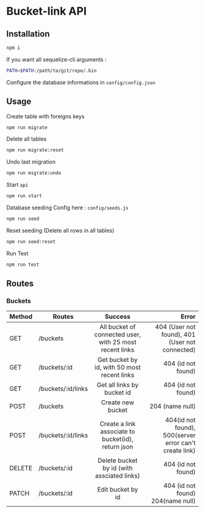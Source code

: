 # Bucket-link API

## Installation
``` bash
npm i
```
If you want all sequelize-cli arguments :
``` bash
PATH=$PATH:/path/to/git/repo/.bin
```
Configure the database informations in `config/config.json`

## Usage
Create table with foreigns keys
``` bash
npm run migrate
```
Delete all tables
``` bash
npm run migrate:reset
```
Undo last migration
``` bash
npm run migrate:undo
```
Start `api`
``` bash
npm run start
```
Database seeding
Config here : `config/seeds.js`
``` bash
npm run seed
  ```
Reset seeding (Delete all rows in all tables)
  ``` bash
  npm run seed:reset
  ```
  Run Test
  ```bash
  npm run test
  ```

## Routes

### Buckets
  | Method | Routes        | Success           | Error  |
  | ------ | ------------- |:-------------:| -----:|
  |GET| /buckets      | All bucket of connected user, with 25 most recent links | 404 (User not found), 401 (User not connected) |
  |GET| /buckets/:id      | Get bucket by id, with 50 most recent links      | 404 (id not found) |
  |GET| /buckets/:id/links | Get all links by bucket id     |    404 (id not found) |
  |POST|/buckets|Create new bucket | 204 (name null)|
  |POST|/buckets/:id/links|Create a link associate to bucket(id), return json|404(id not found), 500(server error can't create link)
  |DELETE|/buckets/:id|Delete bucket by id (with assciated links)|404 (id not found)|
  |PATCH|/buckets/:id|Edit bucket by id|404 (id not found) 204(name null)|
